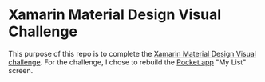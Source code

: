 # Xamarin Material Design Visual Challenge

This purpose of this repo is to complete the [Xamarin Material Design Visual challenge](https://devblogs.microsoft.com/xamarin/visual-challenge-conquered/). For the challenge, I chose to rebuild the [Pocket app](https://apps.apple.com/app/read-it-later-pro/id309601447) "My List" screen.